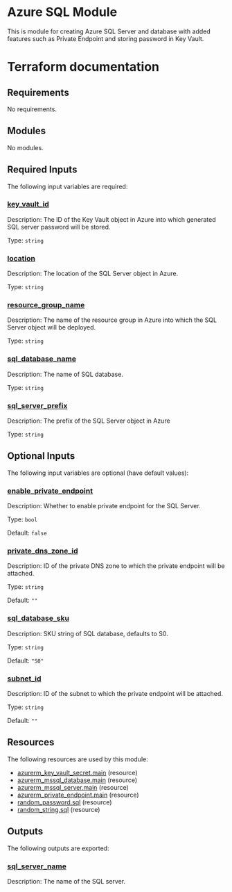 <!-- BEGIN_TF_DOCS -->
# Azure SQL Module
This is module for creating Azure SQL Server and database with added features such as Private Endpoint and storing password in Key Vault.

# Terraform documentation
<!-- markdownlint-disable MD033 -->

## Requirements

No requirements.

## Modules

No modules.

<!-- markdownlint-disable MD013 -->
## Required Inputs

The following input variables are required:

### <a name="input_key_vault_id"></a> [key\_vault\_id](#input\_key\_vault\_id)

Description: The ID of the Key Vault object in Azure into which generated SQL server password will be stored.

Type: `string`

### <a name="input_location"></a> [location](#input\_location)

Description: The location of the SQL Server object in Azure.

Type: `string`

### <a name="input_resource_group_name"></a> [resource\_group\_name](#input\_resource\_group\_name)

Description: The name of the resource group in Azure into which the SQL Server object will be deployed.

Type: `string`

### <a name="input_sql_database_name"></a> [sql\_database\_name](#input\_sql\_database\_name)

Description: The name of SQL database.

Type: `string`

### <a name="input_sql_server_prefix"></a> [sql\_server\_prefix](#input\_sql\_server\_prefix)

Description: The prefix of the SQL Server object in Azure

Type: `string`

## Optional Inputs

The following input variables are optional (have default values):

### <a name="input_enable_private_endpoint"></a> [enable\_private\_endpoint](#input\_enable\_private\_endpoint)

Description: Whether to enable private endpoint for the SQL Server.

Type: `bool`

Default: `false`

### <a name="input_private_dns_zone_id"></a> [private\_dns\_zone\_id](#input\_private\_dns\_zone\_id)

Description: ID of the private DNS zone to which the private endpoint will be attached.

Type: `string`

Default: `""`

### <a name="input_sql_database_sku"></a> [sql\_database\_sku](#input\_sql\_database\_sku)

Description: SKU string of SQL database, defaults to S0.

Type: `string`

Default: `"S0"`

### <a name="input_subnet_id"></a> [subnet\_id](#input\_subnet\_id)

Description: ID of the subnet to which the private endpoint will be attached.

Type: `string`

Default: `""`

## Resources

The following resources are used by this module:

- [azurerm_key_vault_secret.main](https://registry.terraform.io/providers/hashicorp/azurerm/latest/docs/resources/key_vault_secret) (resource)
- [azurerm_mssql_database.main](https://registry.terraform.io/providers/hashicorp/azurerm/latest/docs/resources/mssql_database) (resource)
- [azurerm_mssql_server.main](https://registry.terraform.io/providers/hashicorp/azurerm/latest/docs/resources/mssql_server) (resource)
- [azurerm_private_endpoint.main](https://registry.terraform.io/providers/hashicorp/azurerm/latest/docs/resources/private_endpoint) (resource)
- [random_password.sql](https://registry.terraform.io/providers/hashicorp/random/latest/docs/resources/password) (resource)
- [random_string.sql](https://registry.terraform.io/providers/hashicorp/random/latest/docs/resources/string) (resource)

## Outputs

The following outputs are exported:

### <a name="output_sql_server_name"></a> [sql\_server\_name](#output\_sql\_server\_name)

Description: The name of the SQL server.

<!-- markdownlint-enable -->
<!-- END_TF_DOCS -->